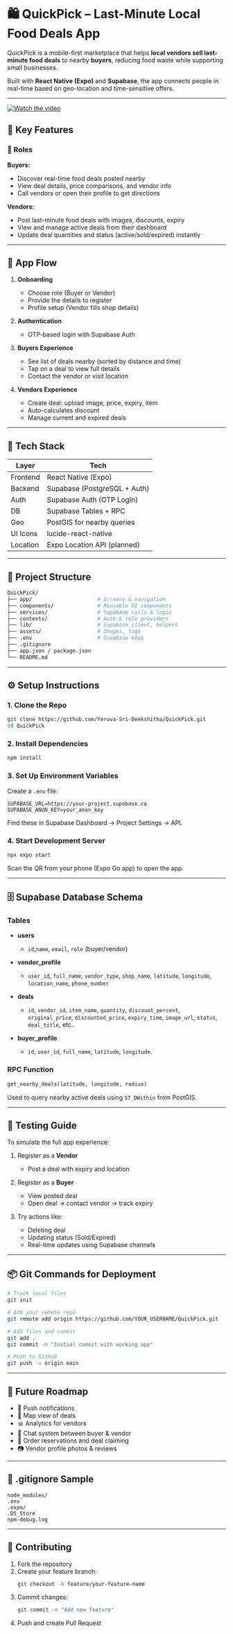 # 🛍️ QuickPick – Last-Minute Local Food Deals App


QuickPick is a mobile-first marketplace that helps **local vendors sell last-minute food deals** to nearby **buyers**, reducing food waste while supporting small businesses.

Built with **React Native (Expo)** and **Supabase**, the app connects people in real-time based on geo-location and time-sensitive offers.

---

[![Watch the video](https://img.youtube.com/vi/9K6QiIw5fTA/maxresdefault.jpg)](https://youtu.be/9K6QiIw5fTA?si=Wz5AzmqX0k65D7s6)


## 🚀 Key Features

### 👤 Roles

**Buyers:**
- Discover real-time food deals posted nearby
- View deal details, price comparisons, and vendor info
- Call vendors or open their profile to get directions

**Vendors:**
- Post last-minute food deals with images, discounts, expiry
- View and manage active  deals from their dashboard
- Update deal quantities and status (active/sold/expired) instantly


---

## 📲 App Flow

1. **Onboarding**  
   - Choose role (Buyer or Vendor)
   - Provide the details to register
   - Profile setup (Vendor fills shop details)

2. **Authentication**  
   - OTP-based login with Supabase Auth

3. **Buyers Experience**
   - See list of deals nearby (sorted by distance and time)
   - Tap on a deal to view full details
   - Contact the vendor or visit location

4. **Vendors Experience**
   - Create deal: upload image, price, expiry, item
   - Auto-calculates discount
   - Manage current and expired deals

---

## 🧱 Tech Stack

| Layer     | Tech                         |
|-----------|------------------------------|
| Frontend  | React Native (Expo)          |
| Backend   | Supabase (PostgreSQL + Auth) |
| Auth      | Supabase Auth (OTP Login)    |
| DB        | Supabase Tables + RPC        |
| Geo       | PostGIS for nearby queries   |
| UI Icons  | lucide-react-native          |
| Location  | Expo Location API (planned)  |

---

## 📁 Project Structure

```bash
QuickPick/
├── app/                     # Screens & navigation
├── components/              # Reusable UI components
├── services/                # Supabase calls & logic
├── contexts/                # Auth & role providers
├── lib/                     # Supabase client, helpers
├── assets/                  # Images, logo
├── .env                     # Supabase keys
├── .gitignore
├── app.json / package.json
└── README.md
```

---

## ⚙️ Setup Instructions

### 1. Clone the Repo

```bash
git clone https://github.com/Yeruva-Sri-Deekshitha/QuickPick.git
cd QuickPick
```

### 2. Install Dependencies

```bash
npm install
```

### 3. Set Up Environment Variables

Create a `.env` file:

```env
SUPABASE_URL=https://your-project.supabase.co
SUPABASE_ANON_KEY=your_anon_key
```

Find these in Supabase Dashboard → Project Settings → API.

### 4. Start Development Server

```bash
npx expo start
```

Scan the QR from your phone (Expo Go app) to open the app.

---

## 🗄️ Supabase Database Schema

### Tables

- **users**
  - `id`,`name`, `email`, `role` (buyer/vendor)

- **vendor_profile**
  - `user_id`, `full_name`, `vendor_type`, `shop_name`, `latitude`, `longitude`, `location_name`, `phone_number`

- **deals**
  - `id`, `vendor_id`, `item_name`, `quantity`, `discount_percent`, `original_price`, `discounted_price`, `expiry_time`, `image_url`, `status`, `deal_title`, etc..
- **buyer_profile**
   - `id`, `user_id`, `full_name`, `latitude`, `longitude`.

### RPC Function

```sql
get_nearby_deals(latitude, longitude, radius)
```

Used to query nearby active deals using `ST_DWithin` from PostGIS.

---

## 🧪 Testing Guide

To simulate the full app experience:

1. Register as a **Vendor**
   - Post a deal with expiry and location

2. Register as a **Buyer**
   - View posted deal
   - Open deal → contact vendor → track expiry

3. Try actions like:
   - Deleting deal
   - Updating status (Sold/Expired)
   - Real-time updates using Supabase channels

---

## 📦 Git Commands for Deployment

```bash
# Track local files
git init

# Add your remote repo
git remote add origin https://github.com/YOUR_USERNAME/QuickPick.git

# Add files and commit
git add .
git commit -m "Initial commit with working app"

# Push to GitHub
git push -u origin main
```

---

## 📌 Future Roadmap

- 🔔 Push notifications
- 📍 Map view of deals
- 📊 Analytics for vendors
- 💬 Chat system between buyer & vendor
- 🧾 Order reservations and deal claiming
- 📷 Vendor profile photos & reviews

---

## 📝 .gitignore Sample

```
node_modules/
.env
.expo/
.DS_Store
npm-debug.log
```

---

## 🤝 Contributing

1. Fork the repository
2. Create your feature branch:
   ```bash
   git checkout -b feature/your-feature-name
   ```
3. Commit changes:
   ```bash
   git commit -m "Add new feature"
   ```
4. Push and create Pull Request
